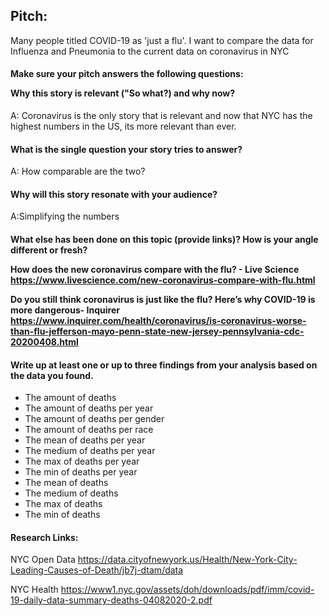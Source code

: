 <h2> Pitch:  </h2> 
Many people titled COVID-19 as 'just a flu'. I want to compare the data for Influenza and Pneumonia to the current data on coronavirus in NYC 

<h4> Make sure your pitch answers the following questions: 

Why this story is relevant ("So what?) and why now? </h4>
A: Coronavirus is the only story that is relevant and now that NYC has the highest numbers in the US, its more relevant than ever. 
<h4> 
What is the single question your story tries to answer? </h4>
A: How comparable are the two? 
<h4>
Why will this story resonate with your audience? </h4>
A:Simplifying the numbers 

<h4>
What else has been done on this topic (provide links)? How is your angle different or fresh?

How does the new coronavirus compare with the flu? - Live Science 
https://www.livescience.com/new-coronavirus-compare-with-flu.html 

Do you still think coronavirus is just like the flu? Here’s why COVID-19 is more dangerous- Inquirer 
https://www.inquirer.com/health/coronavirus/is-coronavirus-worse-than-flu-jefferson-mayo-penn-state-new-jersey-pennsylvania-cdc-20200408.html


<h4> Write up at least one or up to three findings from your analysis based on the data you found. </h4>

- The amount of deaths 
- The amount of deaths per year
- The amount of deaths per gender 
- The amount of deaths per race 
- The mean of deaths per year
- The medium of deaths per year
- The max of deaths per year
- The min of deaths per year
- The mean of deaths 
- The medium of deaths
- The max of deaths
- The min of deaths 

<h4>
Research Links: </h4>

NYC Open Data 
https://data.cityofnewyork.us/Health/New-York-City-Leading-Causes-of-Death/jb7j-dtam/data

NYC Health 
https://www1.nyc.gov/assets/doh/downloads/pdf/imm/covid-19-daily-data-summary-deaths-04082020-2.pdf
